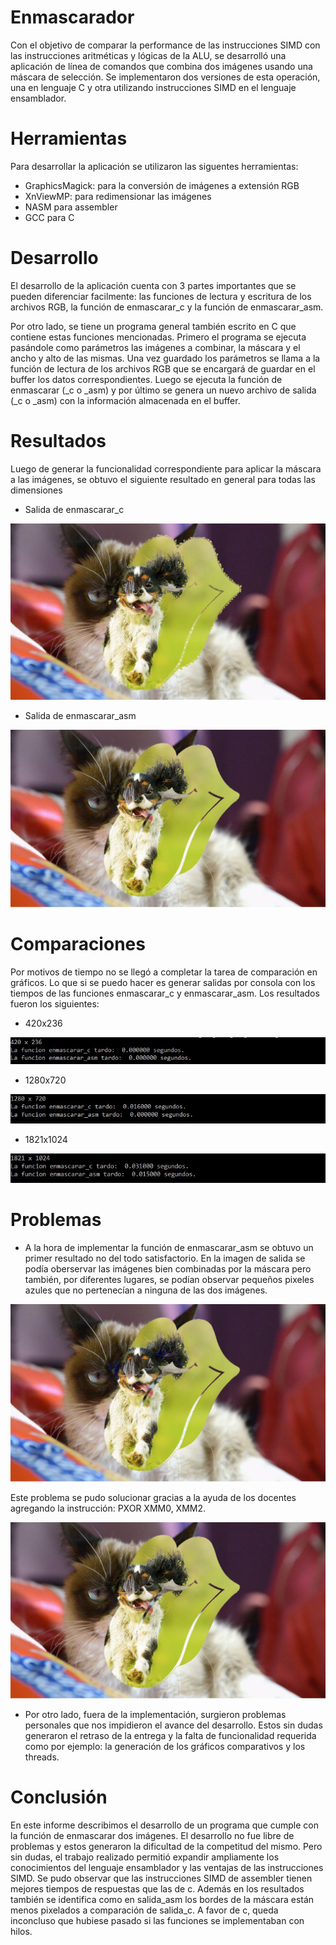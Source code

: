 # Enmascarador

Con el objetivo de comparar la performance de las instrucciones SIMD con las instrucciones aritméticas y lógicas de la ALU, se desarrolló una aplicación de línea de comandos que combina dos imágenes usando una máscara de selección. Se implementaron dos versiones de esta operación, una en lenguaje C y otra utilizando instrucciones SIMD en el lenguaje ensamblador.

# Herramientas

Para desarrollar la aplicación se utilizaron las siguentes herramientas:
- GraphicsMagick: para la conversión de imágenes a extensión RGB
- XnViewMP: para redimensionar las imágenes
- NASM para assembler
- GCC para C

# Desarrollo

El desarrollo de la aplicación cuenta con 3 partes importantes que se pueden diferenciar facilmente: las funciones de lectura y escritura de los archivos RGB, la función de enmascarar_c y la función de enmascarar_asm.

Por otro lado, se tiene un programa general también escrito en C que contiene estas funciones mencionadas. Primero el programa se ejecuta pasándole como parámetros las imágenes a combinar, la máscara y el ancho y alto de las mismas. Una vez guardado los parámetros se llama a la función de lectura de los archivos RGB que se encargará de guardar en el buffer los datos correspondientes. Luego se ejecuta la función de enmascarar (_c o _asm) y por último se genera un nuevo archivo de salida (_c o _asm) con la información almacenada en el buffer.

# Resultados

Luego de generar la funcionalidad correspondiente para aplicar la máscara a las imágenes, se obtuvo el siguiente resultado en general para todas las dimensiones

- Salida de enmascarar_c

![](https://raw.githubusercontent.com/gustavoecruz/TP2-OrgaII/main/Resultado/salida_c.JPG)

- Salida de enmascarar_asm

![](https://raw.githubusercontent.com/gustavoecruz/TP2-OrgaII/main/Resultado/salida_asm.JPG)

# Comparaciones

Por motivos de tiempo no se llegó a completar la tarea de comparación en gráficos. Lo que si se puedo hacer es generar salidas por consola con los tiempos de las funciones enmascarar_c y enmascarar_asm. Los resultados fueron los siguientes:

- 420x236

![](https://raw.githubusercontent.com/gustavoecruz/TP2-OrgaII/main/Comparaciones/420x236.JPG)

- 1280x720

![](https://raw.githubusercontent.com/gustavoecruz/TP2-OrgaII/main/Comparaciones/1280x720.JPG)

- 1821x1024

![](https://raw.githubusercontent.com/gustavoecruz/TP2-OrgaII/main/Comparaciones/1821x1024.JPG)

# Problemas

- A la hora de implementar la función de enmascarar_asm se obtuvo un primer resultado no del todo satisfactorio. En la imagen de salida se podía oberservar las imágenes bien combinadas por la máscara pero también, por diferentes lugares, se podían observar pequeños pixeles azules que no pertenecían a ninguna de las dos imágenes.

![](https://raw.githubusercontent.com/gustavoecruz/TP2-OrgaII/main/Problemas/salida_asm.JPG)

Este problema se pudo solucionar gracias a la ayuda de los docentes agregando la instrucción: PXOR XMM0, XMM2.

![](https://raw.githubusercontent.com/gustavoecruz/TP2-OrgaII/main/Problemas/salida_asm_ok.JPG)

- Por otro lado, fuera de la implementación, surgieron problemas personales que nos impidieron el avance del desarrollo. Estos sin dudas generaron el retraso de la entrega y la falta de funcionalidad requerida como por ejemplo: la generación de los gráficos comparativos y los threads.

# Conclusión 

En este informe describimos el desarrollo de un programa que cumple con la función de enmascarar dos imágenes. El desarrollo no fue libre de problemas y estos generaron la dificultad de la competitud del mismo. Pero sin dudas, el trabajo realizado permitió expandir ampliamente los conocimientos del lenguaje ensamblador y las ventajas de las instrucciones SIMD. Se pudo observar que las instrucciones SIMD de assembler tienen mejores tiempos de respuestas que las de c. Además en los resultados también se identifica como en salida_asm los bordes de la máscara están menos pixelados a comparación de salida_c. A favor de c, queda inconcluso que hubiese pasado si las funciones se implementaban con hilos. 
